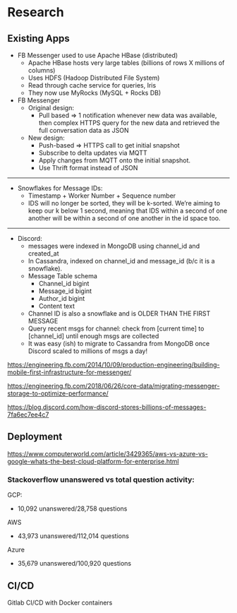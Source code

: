 # Research

## Existing Apps
* FB Messenger used to use Apache HBase (distributed)
    * Apache HBase hosts very large tables (billions of rows X millions of columns)
    * Uses HDFS (Hadoop Distributed File System)
    * Read through cache service for queries, Iris 
    * They now use MyRocks (MySQL + Rocks DB)
* FB Messenger
    * Original design:
        * Pull based => 1 notification whenever new data was available, then complex HTTPS query for the new data and retrieved the full conversation data as JSON
    * New design:
        * Push-based => HTTPS call to get initial snapshot
        * Subscribe to delta updates via MQTT
        * Apply changes from MQTT onto the initial snapshot.
        * Use Thrift format instead of JSON
------
* Snowflakes for Message IDs:
    * Timestamp + Worker Number + Sequence number
    * IDS  will no longer be sorted, they will be k-sorted. We’re aiming to keep our k below 1 second, meaning that IDS within a second of one another will be within a second of one another in the id space too.
------
* Discord:
    * messages were indexed in MongoDB using channel_id and created_at
    * In Cassandra, indexed on channel_id and message_id (b/c it is a snowflake).
    * Message Table schema
        * Channel_id bigint
        * Message_id bigint
        * Author_id bigint
        * Content text
    * Channel ID is also a snowflake and is OLDER THAN THE FIRST MESSAGE
    * Query recent msgs for channel: check from [current time] to [channel_id] until enough msgs are collected
    * It was easy (ish) to migrate to Cassandra from MongoDB once Discord scaled to millions of msgs a day!

https://engineering.fb.com/2014/10/09/production-engineering/building-mobile-first-infrastructure-for-messenger/

https://engineering.fb.com/2018/06/26/core-data/migrating-messenger-storage-to-optimize-performance/

https://blog.discord.com/how-discord-stores-billions-of-messages-7fa6ec7ee4c7

## Deployment
https://www.computerworld.com/article/3429365/aws-vs-azure-vs-google-whats-the-best-cloud-platform-for-enterprise.html

### Stackoverflow unanswered vs total question activity:
GCP:
* 10,092 unanswered/28,758 questions

AWS
* 43,973 unanswered/112,014 questions

Azure
* 35,679 unanswered/100,920 questions

## CI/CD
Gitlab CI/CD with Docker containers
